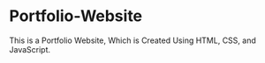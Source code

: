 # Portfolio-Website
This is a Portfolio Website, Which is Created Using HTML, CSS, and JavaScript. 
